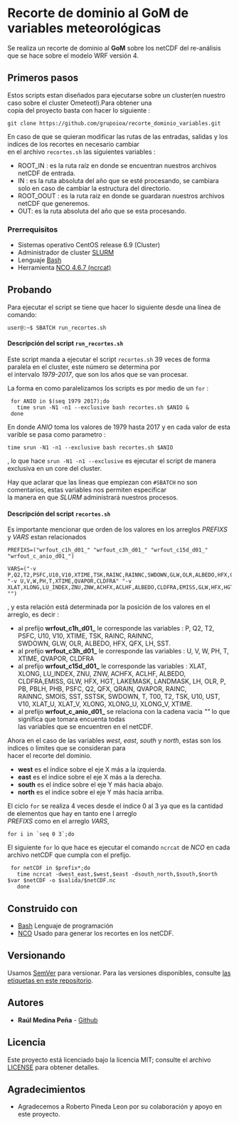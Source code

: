 # Recorte de dominio al GoM de variables meteorológicas
Se realiza un recorte de dominio al **GoM** sobre los netCDF del re-análisis que se hace sobre el modelo WRF versión 4.  

## Primeros pasos
Estos scripts estan diseñados para ejecutarse sobre un cluster(en nuestro caso sobre el cluster Ometeotl).Para obtener una  
copia del proyecto basta con hacer lo siguiente : 
   
   `git clone https://github.com/grupoioa/recorte_dominio_variables.git`  

En caso de que se quieran modificar las rutas de las entradas, salidas y los indices de los recortes en necesario cambiar  
en el archivo `recortes.sh` las siguientes variables :    

   * ROOT_IN : es la ruta raíz en donde se encuentran nuestros archivos netCDF de entrada.  
   * IN : es la ruta absoluta del año que se esté procesando, se cambiara solo en caso de cambiar la estructura del directorio.  
   * ROOT_OOUT : es la ruta raiz en donde se guardaran nuestros archivos netCDF que generemos.     
   * OUT: es la ruta absoluta del año que se esta procesando.
   
### Prerrequisitos
   * Sistemas operativo CentOS release 6.9 (Cluster)
   * Administrador de cluster [SLURM][1]
   * Lenguaje [Bash][2]
   * Herramienta [NCO 4.6.7 (ncrcat)][3]

## Probando
Para ejecutar el script se tiene que hacer lo siguiente desde una línea de comando:  

   `user@:~$ SBATCH run_recortes.sh`  

 #### Descripción del script `` run_recortes.sh ``
 Este script manda a ejecutar el script `recortes.sh` 39 veces de forma paralela en el cluster, este número se determina por  
 el intervalo *1979-2017*, que son los años que se van procesar. 

 La forma en como paralelizamos los scripts es por medio de un `for` :  
 
 ``` 
  for ANIO in $(seq 1979 2017);do
    time srun -N1 -n1 --exclusive bash recortes.sh $ANIO &
  done
 ```  

 En donde *ANIO* toma los valores de 1979 hasta 2017 y en cada valor de esta varible se pasa como parametro :  

 ``time srun -N1 -n1 --exclusive bash recortes.sh $ANIO``  

 , lo que hace `srun -N1 -n1 --exclusive` es ejecutar el script de manera exclusiva en un core del cluster.
 
 Hay que aclarar que las lineas que empiezan con `#SBATCH` no son comentarios, estas variables nos permiten especificar  
 la manera en que *SLURM* administrará nuestros procesos. 
 
 #### Descripción del script ``recortes.sh``
 Es importante mencionar que orden de los valores en los arreglos *PREFIXS* y *VARS* estan relacionados  
 
 ```
 PREFIXS=("wrfout_c1h_d01_" "wrfout_c3h_d01_" "wrfout_c15d_d01_" "wrfout_c_anio_d01_")  
 
 VARS=("-v P,Q2,T2,PSFC,U10,V10,XTIME,TSK,RAINC,RAINNC,SWDOWN,GLW,OLR,ALBEDO,HFX,QFX,LH,SST" "-v U,V,W,PH,T,XTIME,QVAPOR,CLDFRA" "-v XLAT,XLONG,LU_INDEX,ZNU,ZNW,ACHFX,ACLHF,ALBEDO,CLDFRA,EMISS,GLW,HFX,HGT,LAKEMASK,LANDMASK,LH,OLR,P,PB,PBLH,PHB,PSFC,Q2,QFX,QRAIN,QVAPOR,RAINC,RAINNC,SMOIS,SST,SSTSK,SWDOWN,T,T00,T2,TSK,U10,UST,V10,XLAT_U,XLAT_V,XLONG,XLONG_U,XLONG_V,XTIME" "")
 ```  
 
 , y esta relación está determinada por la posición de los valores en el arreglo, es decir :
    
   * al prefijo **wrfout_c1h_d01_** le corresponde las variables : P, Q2, T2, PSFC, U10, V10, XTIME, TSK, RAINC, RAINNC,  
      SWDOWN, GLW, OLR, ALBEDO, HFX, QFX, LH, SST.  
   * al prefijo **wrfout_c3h_d01_** le corresponde las variables : U, V, W, PH, T, XTIME, QVAPOR, CLDFRA  
   * al prefijo **wrfout_c15d_d01_** le corresponde las variables : XLAT, XLONG, LU_INDEX, ZNU, ZNW, ACHFX, ACLHF, ALBEDO,  
     CLDFRA,EMISS, GLW, HFX, HGT, LAKEMASK, LANDMASK, LH, OLR, P, PB, PBLH, PHB, PSFC, Q2, QFX, QRAIN, QVAPOR, RAINC,  
     RAINNC, SMOIS, SST, SSTSK, SWDOWN, T, T00, T2, TSK, U10, UST, V10, XLAT_U, XLAT_V, XLONG, XLONG_U, XLONG_V, XTIME.  
   * al prefijo **wrfout_c_anio_d01_** se relaciona con la cadena vacia *""* lo que significa que tomara encuenta todas  
     las variables que se encuentren en el netCDF.

 Ahora en el caso de las variables *west*, *east*, *south* y *north*, estas son los indices o limites que se consideran para  
 hacer el recorte del dominio.  
    
   * **west** es el índice sobre el eje X más a la izquierda.  
   * **east** es el indice sobre el eje X más a la derecha.  
   * **south** es el índice sobre el eje Y más hacia abajo.  
   * **north** es el indice sobre el eje Y más hacia arriba.  

 El ciclo `for` se realiza 4 veces desde el índice 0 al 3 ya que es la cantidad de elementos que hay en tanto ene l arreglo  
 *PREFIXS* como en el arreglo *VARS*,  

 ``for i in `seq 0 3`;do``  

 El siguiente `for` lo que hace es ejecutar el comando `ncrcat` de *NCO* en cada archivo netCDF que cumpla con el prefijo.

 ```
  for netCDF in $prefix*;do  
    time ncrcat -dwest_east,$west,$east -dsouth_north,$south,$north $var $netCDF -o $salida/$netCDF.nc  		
	done
 ```  

## Construido con
* [Bash][2] Lenguaje de programación
* [NCO][3] Usado para generar los recortes en los netCDF.

## Versionando  
Usamos [SemVer][4] para versionar. Para las versiones disponibles, consulte [las etiquetas en este repositorio][5].

## Autores
* **Raúl Medina Peña** - [Github][6]

## Licencia
Este proyecto está licenciado bajo la licencia MIT; consulte el archivo [LICENSE](LICENSE) para obtener detalles.

## Agradecimientos  
* Agradecemos a Roberto Pineda Leon por su colaboración y apoyo en este proyecto.

[1]: https://slurm.schedmd.com/sbatch.html
[2]: https://www.gnu.org/software/bash/
[3]: http://nco.sourceforge.net/
[4]: https://semver.org/lang/es/
[5]: https://github.com/grupoioa/recorte_dominio_variables/tags
[6]: https://github.com/rmedina09
